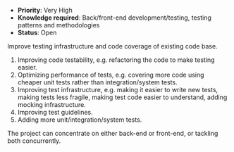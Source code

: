 * **Priority**: Very High
* **Knowledge required**: Back/front-end development/testing, testing patterns and methodologies
* **Status**: Open

Improve testing infrastructure and code coverage of existing code base.

1. Improving code testability, e.g. refactoring the code to make testing easier.
1. Optimizing performance of tests, e.g. covering more code using cheaper unit tests rather than integration/system tests.
1. Improving test infrastructure, e.g. making it easier to write new tests, making tests less fragile, making test code easier to understand, adding mocking infrastructure.
1. Improving test guidelines.
1. Adding more unit/integration/system tests.

The project can concentrate on either back-end or front-end, or tackling both concurrently.
